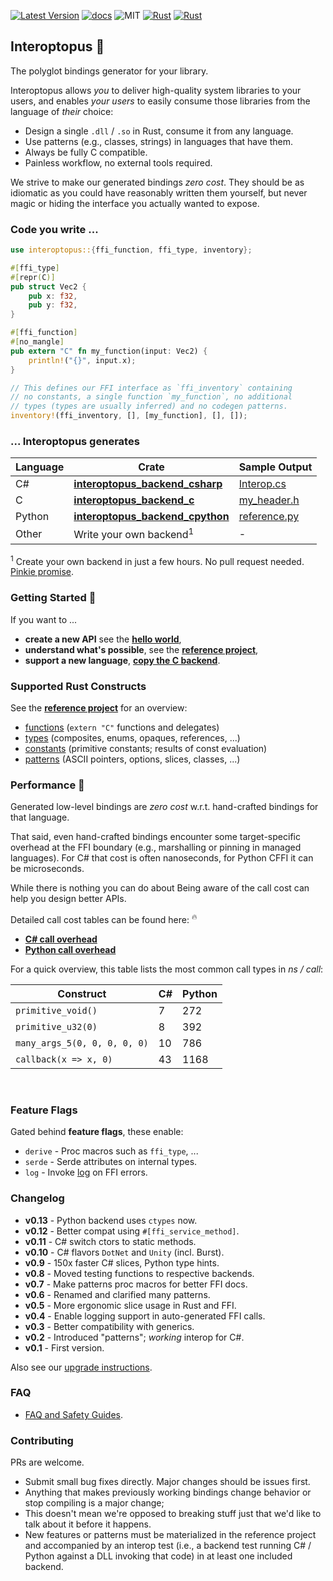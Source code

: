 
[![Latest Version]][crates.io]
[![docs]][docs.rs]
![MIT]
[![Rust](https://img.shields.io/badge/rust-1.53%2B-blue.svg?maxAge=3600)](https://github.com/ralfbiedert/interoptopus)
[![Rust](https://github.com/ralfbiedert/interoptopus/actions/workflows/rust.yml/badge.svg?branch=master)](https://github.com/ralfbiedert/interoptopus/actions/workflows/rust.yml)

## Interoptopus 🐙

The polyglot bindings generator for your library.

Interoptopus allows _you_ to deliver high-quality system libraries
to your users, and enables _your users_ to easily consume those libraries from the
language of _their_ choice:

- Design a single `.dll` / `.so` in Rust, consume it from any language.
- Use patterns (e.g., classes, strings) in languages that have them.
- Always be fully C compatible.
- Painless workflow, no external tools required.

We strive to make our generated bindings _zero cost_. They should be as idiomatic
as you could have reasonably written them yourself, but never magic or hiding the interface
you actually wanted to expose.



### Code you write ...

```rust
use interoptopus::{ffi_function, ffi_type, inventory};

#[ffi_type]
#[repr(C)]
pub struct Vec2 {
    pub x: f32,
    pub y: f32,
}

#[ffi_function]
#[no_mangle]
pub extern "C" fn my_function(input: Vec2) {
    println!("{}", input.x);
}

// This defines our FFI interface as `ffi_inventory` containing
// no constants, a single function `my_function`, no additional
// types (types are usually inferred) and no codegen patterns.
inventory!(ffi_inventory, [], [my_function], [], []);

```


### ... Interoptopus generates

| Language | Crate | Sample Output |
| --- | --- | --- |
| C# | [**interoptopus_backend_csharp**](https://crates.io/crates/interoptopus_backend_csharp) | [Interop.cs](https://github.com/ralfbiedert/interoptopus/blob/master/backends/csharp/tests/output_safe/Interop.cs) |
| C | [**interoptopus_backend_c**](https://crates.io/crates/interoptopus_backend_c) | [my_header.h](https://github.com/ralfbiedert/interoptopus/blob/master/backends/c/tests/output/my_header.h) |
| Python | [**interoptopus_backend_cpython**](https://crates.io/crates/interoptopus_backend_cpython) | [reference.py](https://github.com/ralfbiedert/interoptopus/blob/master/backends/cpython/tests/output/reference_project.py) |
| Other | Write your own backend<sup>1</sup> | - |

<sup>1</sup> Create your own backend in just a few hours. No pull request needed. [Pinkie promise](https://github.com/ralfbiedert/interoptopus/blob/master/FAQ.md#new-backends).



### Getting Started 🍼

If you want to ...
- **create a new API** see the [**hello world**](https://github.com/ralfbiedert/interoptopus/tree/master/examples/hello_world),
- **understand what's possible**, see the [**reference project**](https://github.com/ralfbiedert/interoptopus/tree/master/reference_project/src),
- **support a new language**, [**copy the C backend**](https://github.com/ralfbiedert/interoptopus/tree/master/backends/c).


### Supported Rust Constructs

See the [**reference project**](https://github.com/ralfbiedert/interoptopus/tree/master/reference_project/src) for an overview:
- [functions](https://github.com/ralfbiedert/interoptopus/blob/master/reference_project/src/functions.rs) (`extern "C"` functions and delegates)
- [types](https://github.com/ralfbiedert/interoptopus/blob/master/reference_project/src/types.rs) (composites, enums, opaques, references, ...)
- [constants](https://github.com/ralfbiedert/interoptopus/blob/master/reference_project/src/constants.rs) (primitive constants; results of const evaluation)
- [patterns](https://github.com/ralfbiedert/interoptopus/tree/master/reference_project/src/patterns) (ASCII pointers, options, slices, classes, ...)


### Performance 🏁

Generated low-level bindings are _zero cost_ w.r.t. hand-crafted bindings for that language.

That said, even hand-crafted bindings encounter some target-specific overhead
at the FFI boundary (e.g., marshalling or pinning in managed languages). For C# that cost
is often nanoseconds, for Python CFFI it can be microseconds.

While there is nothing you can do about Being aware of the call cost
can help you design better APIs.

Detailed call cost tables can be found here: <sup>🔥</sup>

- [**C# call overhead**](https://github.com/ralfbiedert/interoptopus/blob/master/backends/csharp/benches/BENCHMARK_RESULTS.md)
- [**Python call overhead**](https://github.com/ralfbiedert/interoptopus/blob/master/backends/cpython/tests/output/BENCHMARK_RESULTS.mdmd)

For a quick overview, this table lists the most common call types in _ns / call_:

| Construct | C# | Python |
| --- | --- | --- |
| `primitive_void()` | 7 | 272 |
| `primitive_u32(0)` | 8 | 392 |
| `many_args_5(0, 0, 0, 0, 0)` | 10 | 786 |
| `callback(x => x, 0)` | 43 | 1168 |

<br/>



### Feature Flags

Gated behind **feature flags**, these enable:

- `derive` - Proc macros such as `ffi_type`, ...
- `serde` - Serde attributes on internal types.
- `log` - Invoke [log](https://crates.io/crates/log) on FFI errors.


### Changelog

- **v0.13** - Python backend uses `ctypes` now.
- **v0.12** - Better compat using `#[ffi_service_method]`.
- **v0.11** - C# switch ctors to static methods.
- **v0.10** - C# flavors `DotNet` and `Unity` (incl. Burst).
- **v0.9** - 150x faster C# slices, Python type hints.
- **v0.8** - Moved testing functions to respective backends.
- **v0.7** - Make patterns proc macros for better FFI docs.
- **v0.6** - Renamed and clarified many patterns.
- **v0.5** - More ergonomic slice usage in Rust and FFI.
- **v0.4** - Enable logging support in auto-generated FFI calls.
- **v0.3** - Better compatibility with generics.
- **v0.2** - Introduced "patterns"; _working_ interop for C#.
- **v0.1** - First version.

Also see our [upgrade instructions](https://github.com/ralfbiedert/interoptopus/blob/master/UPGRADE_INSTRUCTIONS.md).


### FAQ

- [FAQ and Safety Guides](https://github.com/ralfbiedert/interoptopus/blob/master/FAQ.md).


### Contributing

PRs are welcome.

- Submit small bug fixes directly. Major changes should be issues first.
- Anything that makes previously working bindings change behavior or stop compiling
is a major change;
- This doesn't mean we're opposed to breaking stuff just that
we'd like to talk about it before it happens.
- New features or patterns must be materialized in the reference project and accompanied by
an interop test (i.e., a backend test running C# / Python against a DLL invoking that code)
in at least one included backend.

[Latest Version]: https://img.shields.io/crates/v/interoptopus.svg
[crates.io]: https://crates.io/crates/interoptopus
[MIT]: https://img.shields.io/badge/license-MIT-blue.svg
[docs]: https://docs.rs/interoptopus/badge.svg
[docs.rs]: https://docs.rs/interoptopus/
